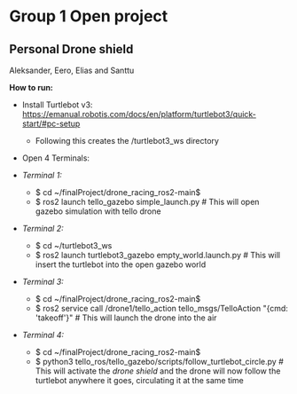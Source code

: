 # Group 1 Open project
## Personal Drone shield

Aleksander, Eero, Elias and Santtu

**How to run:**

- Install Turtlebot v3: https://emanual.robotis.com/docs/en/platform/turtlebot3/quick-start/#pc-setup
    - Following this creates the /turtlebot3_ws directory

- Open 4 Terminals:
- *Terminal 1:*
    - $ cd ~/finalProject/drone_racing_ros2-main$
    - $ ros2 launch tello_gazebo simple_launch.py # This will open gazebo simulation with tello drone

 - *Terminal 2:*
    - $ cd ~/turtlebot3_ws
    - $ ros2 launch turtlebot3_gazebo empty_world.launch.py # This will insert the turtlebot into the open gazebo world

 - *Terminal 3:*
    - $ cd ~/finalProject/drone_racing_ros2-main$
    - $ ros2 service call /drone1/tello_action tello_msgs/TelloAction "{cmd: 'takeoff'}" # This will launch the drone into the air
  
 - *Terminal 4:*
    - $ cd ~/finalProject/drone_racing_ros2-main$
    - $ python3 tello_ros/tello_gazebo/scripts/follow_turtlebot_circle.py # This will activate the *drone shield* and the drone will now follow the turtlebot anywhere it goes, circulating it at the same time
